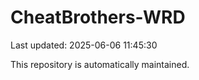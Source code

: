 # CheatBrothers-WRD

Last updated: 2025-06-06 11:45:30

This repository is automatically maintained.
